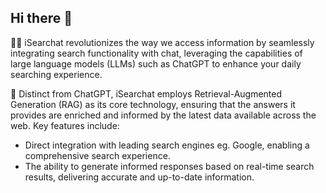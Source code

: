 ## Hi there 👋

<!--

**Here are some ideas to get you started:**

🙋‍♀️ A short introduction - what is your organization all about?
🌈 Contribution guidelines - how can the community get involved?
👩‍💻 Useful resources - where can the community find your docs? Is there anything else the community should know?
🍿 Fun facts - what does your team eat for breakfast?
🧙 Remember, you can do mighty things with the power of [Markdown](https://docs.github.com/github/writing-on-github/getting-started-with-writing-and-formatting-on-github/basic-writing-and-formatting-syntax)
-->

🙋‍♀️ iSearchat revolutionizes the way we access information by seamlessly integrating search functionality with chat, leveraging the capabilities of large language models (LLMs) such as ChatGPT to enhance your daily searching experience.

🍿 Distinct from ChatGPT, iSearchat employs Retrieval-Augmented Generation (RAG) as its core technology, ensuring that the answers it provides are enriched and informed by the latest data available across the web. Key features include:

- Direct integration with leading search engines eg. Google, enabling a comprehensive search experience.
- The ability to generate informed responses based on real-time search results, delivering accurate and up-to-date information.

<!--
📣 Visit the [website](https://www.curateds.com) to discover awesome lists curated by the community.

## Getting Help
💬 Ask questions or provide feedback on the [forum](https://github.com/orgs/curateds/discussions).
-->
